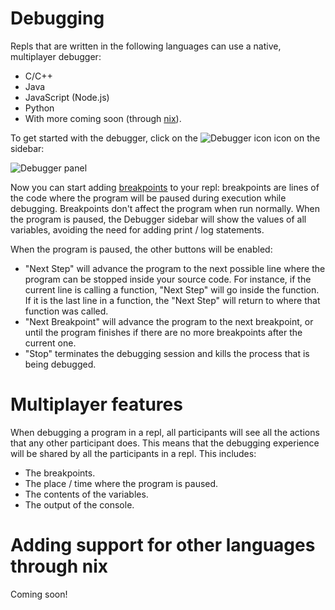 # Debugging

Repls that are written in the following languages can use a native, multiplayer debugger:

* C/C++
* Java
* JavaScript (Node.js)
* Python
* With more coming soon (through [nix](/programming-ide/getting-started-nix)).

To get started with the debugger, click on the ![Debugger icon](https://docs.replit.com/images/debugger/icon.png) icon on the sidebar:

![Debugger panel](https://docs.replit.com/images/debugger/debugger_panel.png)

Now you can start adding [breakpoints](https://en.wikipedia.org/wiki/Breakpoint) to your repl: breakpoints are lines of the code where the program will be paused during execution while debugging. Breakpoints don't affect the program when run normally. When the program is paused, the Debugger sidebar will show the values of all variables, avoiding the need for adding print / log statements.

When the program is paused, the other buttons will be enabled:

* "Next Step" will advance the program to the next possible line where the program can be stopped inside your source code. For instance, if the current line is calling a function, "Next Step" will go inside the function. If it is the last line in a function, the "Next Step" will return to where that function was called.
* "Next Breakpoint" will advance the program to the next breakpoint, or until the program finishes if there are no more breakpoints after the current one.
* "Stop" terminates the debugging session and kills the process that is being debugged.

# Multiplayer features

When debugging a program in a repl, all participants will see all the actions that any other participant does. This means that the debugging experience will be shared by all the participants in a repl. This includes:

* The breakpoints.
* The place / time where the program is paused.
* The contents of the variables.
* The output of the console.

# Adding support for other languages through nix

Coming soon!

